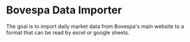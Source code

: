 # Bovespa Data Importer
The goal is to import daily market data from Bovespa's main website to a format that can be read by excel or google sheets.
